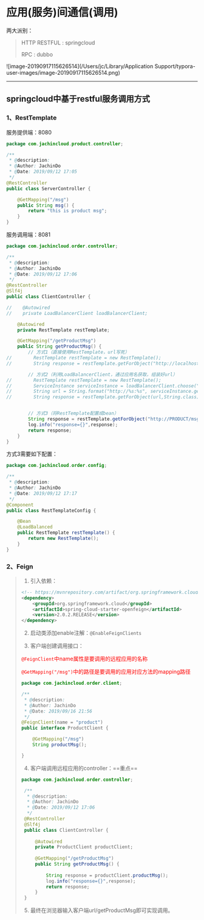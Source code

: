 # 应用(服务)间通信(调用)



两大派别：

> HTTP RESTFUL : springcloud
>
> RPC : dubbo





![image-20190917115626514](/Users/jc/Library/Application Support/typora-user-images/image-20190917115626514.png)

------



## springcloud中基于restful服务调用方式

### 1、RestTemplate



服务提供端：8080

```java
package com.jachincloud.product.controller;

/**
 * @description:
 * @Author: JachinDo
 * @Date: 2019/09/12 17:05
 */
@RestController
public class ServerController {

    @GetMapping("/msg")
    public String msg() {
        return "this is product msg";
    }
}
```





服务调用端：8081

```java
package com.jachincloud.order.controller;

/**
 * @description:
 * @Author: JachinDo
 * @Date: 2019/09/12 17:06
 */
@RestController
@Slf4j
public class ClientController {

//    @Autowired
//    private LoadBalancerClient loadBalancerClient;

    @Autowired
    private RestTemplate restTemplate;

    @GetMapping("/getProductMsg")
    public String getProductMsg() {
        // 方式1（直接使用RestTemplate，url写死）
//        RestTemplate restTemplate = new RestTemplate();
//        String response = restTemplate.getForObject("http://localhost:8080/msg",String.class);

        // 方式2（利用LoadBalancerClient，通过应用名获取，组装好url）
//        RestTemplate restTemplate = new RestTemplate();
//        ServiceInstance serviceInstance = loadBalancerClient.choose("PRODUCT");
//        String url = String.format("http://%s:%s", serviceInstance.getHost(), serviceInstance.getPort()) + "/msg";
//        String response = restTemplate.getForObject(url,String.class);


        // 方式3（将RestTemplate配置成bean）
        String response = restTemplate.getForObject("http://PRODUCT/msg", String.class);
        log.info("response={}",response);
        return response;
    }
}
```



方式3需要如下配置：

```java
package com.jachincloud.order.config;

/**
 * @description:
 * @Author: JachinDo
 * @Date: 2019/09/12 17:17
 */
@Component
public class RestTemplateConfig {

    @Bean
    @LoadBalanced
    public RestTemplate restTemplate() {
        return new RestTemplate();
    }
}
```



### 2、Feign

>1. 引入依赖：
>
>   ```xml
>   <!-- https://mvnrepository.com/artifact/org.springframework.cloud/spring-cloud-starter-openfeign -->
>   <dependency>
>       <groupId>org.springframework.cloud</groupId>
>       <artifactId>spring-cloud-starter-openfeign</artifactId>
>       <version>2.0.2.RELEASE</version>
>   </dependency>
>   ```
>
>2. 启动类添加enable注解：`@EnableFeignClients`
>
>3. 客户端创建调用接口：
>
>   <font color='red'>`@FeignClient`中name属性是要调用的远程应用的名称</font>
>
>   <font color='red'>`@GetMapping("/msg")`中的路径是要调用的应用对应方法的mapping路径</font>
>
>   ```java
>   package com.jachincloud.order.client;
>   
>   /**
>    * @description:
>    * @Author: JachinDo
>    * @Date: 2019/09/16 21:56
>    */
>   @FeignClient(name = "product")
>   public interface ProductClient {
>   
>       @GetMapping("/msg")
>       String productMsg();
>   
>   }
>   ```
>   
> 4. 客户端调用远程应用的controller：==重点==
> 
>  ```java
>  package com.jachincloud.order.controller;
>  
>   /**
>    * @description:
>    * @Author: JachinDo
>    * @Date: 2019/09/12 17:06
>    */
>   @RestController
>   @Slf4j
>   public class ClientController {
>   
>       @Autowired
>       private ProductClient productClient;
>   
>       @GetMapping("/getProductMsg")
>       public String getProductMsg() {
>   
>           String response = productClient.productMsg();
>           log.info("response={}",response);
>           return response;
>       }
>   }
>  ```
> 
> 5. 最终在浏览器输入客户端url/getProductMsg即可实现调用。